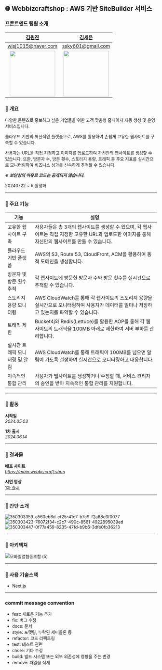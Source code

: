 🌐 Webbizcraftshop : AWS 기반 SiteBuilder 서비스
---
### 프론트엔드 팀원 소개
|                               [김원진](https://github.com/oen0thera)                                |                                            [김세은](https://github.com/seeun01)                                            |  
|:-----------------------------------------------------------------------------------------------:|:---------------------------------------------------------------------------------------------:|
|                                       wjsj1015@naver.com                                        |                                     ssky601@gmail.com                                      |                                      
|  <img src="https://github.com/user-attachments/assets/62480ce1-ae98-4e3b-be7a-7682c273f19c" width="150" height="150"> |  <img src="https://github.com/user-attachments/assets/5b8a526c-7a99-4041-b92d-792b220d5c2a" width="150" height="150"> |

### 📍 개요
다양한 콘텐츠로 홍보하고 싶은 기업들을 위한 고객 맞춤형 홈페이지 자동 생성 및 운영 서비스입니다. 

클라우드 기반의 혁신적인 플랫폼으로, AWS를 활용하여 손쉽게 고유한 웹사이트를 구축할 수 있습니다.

사용자는 URL을 직접 지정하고 이미지를 업로드하여 자신만의 웹사이트를 생성할 수 있습니다. 또한, 방문자 수, 방문 횟수, 스토리지 용량, 트래픽 등 주요 지표를 실시간으로 모니터링하여 비즈니스 성과를 신속하게 추적할 수 있습니다.

***※ 보안상의 이유로 코드는 공개되지 않습니다.***

20240722 ~ 비활성화

---
### 📍 주요 기능
| 기능 | 설명                                                                              |
|---|---------------------------------------------------------------------------------|
| 고유한 웹사이트 구축 | 사용자들은 총 3개의 웹사이트를 생성할 수 있으며, 각 웹사이트는 직접 지정한 고유한 URL과 업로드한 이미지를 통해 자신만의 웹사이트를 만들 수 있습니다. |
| 클라우드 기반 플랫폼 | AWS의 S3, Route 53, CloudFront, ACM을 활용하여 동적 도메인을 생성합니다.        |
| 방문자 및 방문 횟수 추적 | 각 웹사이트에 방문한 방문자 수와 방문 횟수를 실시간으로 추적할 수 있습니다.                                     |
| 스토리지 용량 모니터링 | AWS CloudWatch를 통해 각 웹사이트의 스토리지 용량을 실시간으로 모니터링하여 사용자가 데이터를 얼마나 저장하고 있는지를 파악할 수 있습니다. |
| 트래픽 제한 | Bucket4j와 Redis(Lettuce)를 활용한 AOP를 통해 각 웹사이트의 트래픽을 100MB 아래로 제한하여 서버 부하를 관리합니다. |
| 실시간 트래픽 모니터링 및 알림 | AWS CloudWatch를 통해 트래픽이 100MB를 넘으면 알림이 가도록 설정하여 실시간으로 모니터링하고 대응합니다. |
| 지속적인 통합 관리 | 사용자가 웹사이트를 생성하거나 수정할 때, 서비스 관리자의 승인을 받아 지속적인 통합 관리를 지원합니다. |

---
### 📍 활동
**시작일** <br>
*2024.05.03* <br>

**1차 출시** <br>
*2024.06.14* <br>

---
### 📍 결과물
**배포 사이트** <br>
*https://main.webbizcraft.shop* <br>

**시연 영상** <br>
[1차 출시](https://drive.google.com/file/d/10inKFQjI8fsM7oqXdLQUS53h_G6_GTfK/view?usp=sharing)

---

### 📍 간단 소개
![350303359-a560eb6d-cf25-41c7-b7c9-f2a68e3f0077](https://github.com/user-attachments/assets/e778db0c-dcf6-4d20-a988-9bb350ed5b6e)
![350303423-76072f34-c2c7-490c-8561-4922895039ed](https://github.com/user-attachments/assets/21b2e1bb-cd89-4180-84d7-8ee3091a53aa)
![350303447-0f77a459-8235-47fd-b9b6-3dfe0fb36213](https://github.com/user-attachments/assets/49f51f51-9e1e-4446-99b2-aeb7081ffef7)

---

### 📍 아키텍쳐 
![모바일앱협동조합 (5)](https://github.com/CloudService-mobile-app/Frontend_Only_Readme/assets/90389593/17846b57-66dc-4ad3-8f49-ea05a000750b)

---

### 📍 사용 기술스택
- Next.js

---


### commit message convention
- feat: 새로운 기능 추가
- fix: 버그 수정
- docs: 문서
- style: 포맷팅, 누락된 세미콜론 등
- refactor: 코드 리팩토링
- test: 테스트 관련
- chore: 기타 수정
- build: 빌드 시스템 또는 외부 의존성에 영향을 주는 변경
- remove: 파일을 삭제
